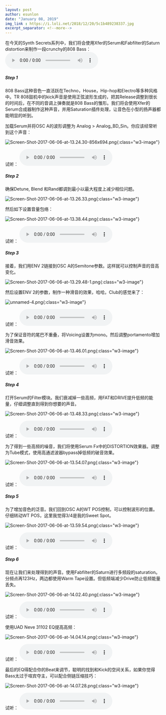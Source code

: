 ```yaml
---
layout: post
author: esunlon
date: "January 08, 2019"
img_link : https://i.loli.net/2018/12/20/5c1b489238337.jpg
excerpt_separator: <!--more-->
---
```


在今天的Synth Secrets系列中，我们将会使用Xfer的Serum和Fabfilter的Saturn distortion来制作一段crunchy的808 Bass：
<audio src="http://f.cangg.cn:81/data/201901817000762390127.mp3" controls="controls">  </audio>
<!--more-->
##### Step 1

808 Bass这种音色一直活跃在Techno，House，Hip-hop和Electro等多种风格中。TR 808鼓机中的kick声音是使用正弦波形生成的，把其Release调整到很长的时间后，在不同的音调上弹奏就是808 Bass的雏形。我们将会使用Xfer的Serum合成器制作这种声音，并用Saturation插件处理，让音色在小型的扬声器都能明显的听到。

加载Serum并将OSC A的波形调整为 Analog > Analog_BD_Sin。你应该经常听到这个声音：

![Screen-Shot-2017-06-06-at-13.24.30-856x694.png](https://i.loli.net/2019/01/08/5c346281e0991.png){:class="w3-image"}

试听：
<audio src="http://f.cangg.cn:81/data/201901816562991053126.mp3" controls="controls">  </audio>

##### Step 2

确保Detune, Blend 和Rand都调到最小以最大程度上减少相位问题。

![Screen-Shot-2017-06-06-at-13.26.33.png](https://i.loli.net/2019/01/08/5c3462818beef.png){:class="w3-image"}

然后如下设置音量包络：

![Screen-Shot-2017-06-06-at-13.38.44.png](https://i.loli.net/2019/01/08/5c3462819a676.png){:class="w3-image"}

试听：
<audio src="http://f.cangg.cn:81/data/201901816565385025564.mp3" controls="controls">  </audio>

##### Step 3

接着，我们用ENV 2链接到OSC A的Semitone参数。这样就可以控制声音的音高变化。

![Screen-Shot-2017-06-06-at-13.29.48-1.png](https://i.loli.net/2019/01/08/5c346281d3c84.png){:class="w3-image"}

然后设置ENV 2的参数，制作一种滑音的效果，哈哈，Club的感觉来了：

![unnamed-4.png](https://i.loli.net/2019/01/08/5c34628b6cff4.png){:class="w3-image"}

试听：
<audio src="http://f.cangg.cn:81/data/201901816573368322317.mp3" controls="controls">  </audio>

为了保证音符的尾巴不重叠，将Voicing设置为mono。然后调整portamento增加滑音效果。

![Screen-Shot-2017-06-06-at-13.46.01.png](https://i.loli.net/2019/01/08/5c3462818daa9.png){:class="w3-image"}

试听：
<audio src="http://f.cangg.cn:81/data/201901816574914666566.mp3" controls="controls">  </audio>

##### Step 4

打开Serum的Filter模块。我们衰减掉一些高频，用FAT和DRIVE提升低频的能量，仔细调整直到得到你想要的声音。

![Screen-Shot-2017-06-06-at-13.48.33.png](https://i.loli.net/2019/01/08/5c346281a9078.png){:class="w3-image"}

试听：
<audio src="http://f.cangg.cn:81/data/201901816580470170587.mp3" controls="controls">  </audio>

为了得到一些高频的噪音，我们将使用Serum Fx中的DISTORTION效果器。调整为Tube模式，使用高通滤波器bypass掉低频的破音效果。

![Screen-Shot-2017-06-06-at-13.54.07.png](https://i.loli.net/2019/01/08/5c346281a4583.png){:class="w3-image"}

试听：
<audio src="http://f.cangg.cn:81/data/201901816582488252750.mp3" controls="controls">  </audio>

##### Step 5

为了增加音色的泛音。我们回到OSC A的WT POS控制，可以控制波形的位置。仔细转动WT POS，这里我觉得3/4是我的Sweet Spot。

![Screen-Shot-2017-06-06-at-13.59.54.png](https://i.loli.net/2019/01/08/5c346281b2e84.png){:class="w3-image"}

试听：
<audio src="http://f.cangg.cn:81/data/201901816583784446898.mp3" controls="controls">  </audio>

##### Step 6

现在让我们来处理得到的声音。使用Fabfilter的Saturn进行多频段的saturation。分频点再123Hz，两边都使用Warm Tape设置。但低频端减少Drive防止低频能量丢失。

![Screen-Shot-2017-06-06-at-14.02.40.png](https://i.loli.net/2019/01/08/5c346281b5078.png){:class="w3-image"}

试听：
<audio src="http://f.cangg.cn:81/data/201901816592266349719.mp3" controls="controls">  </audio>

使用UAD Neve 31102 EQ提高高频：

![Screen-Shot-2017-06-06-at-14.04.14.png](https://i.loli.net/2019/01/08/5c346281b6daf.png){:class="w3-image"}

试听：
<audio src="http://f.cangg.cn:81/data/201901816593983843793.mp3" controls="controls">  </audio>

最后的EQ得配合你的Beat来调节，聪明的找到和Kick的空间关系，如果你觉得Bass太过于喧宾夺主，可以配合侧链压缩技巧：

![Screen-Shot-2017-06-06-at-14.07.28.png](https://i.loli.net/2019/01/08/5c34628b89ba7.png){:class="w3-image"}

试听：
<audio src="http://f.cangg.cn:81/data/201901816595762932822.mp3" controls="controls">  </audio>
